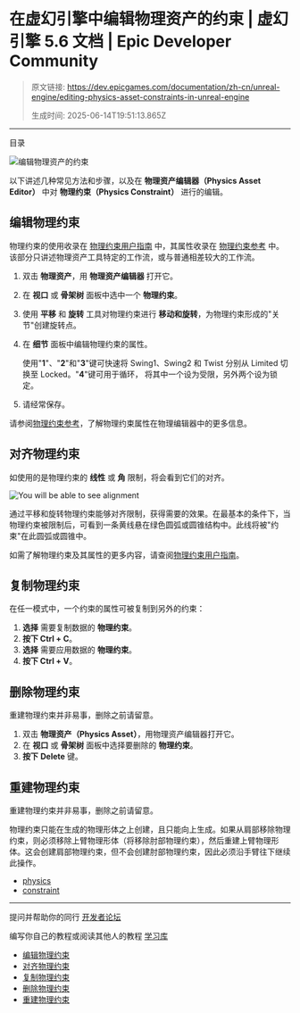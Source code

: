 # 在虚幻引擎中编辑物理资产的约束 | 虚幻引擎 5.6 文档 | Epic Developer Community

> 原文链接: https://dev.epicgames.com/documentation/zh-cn/unreal-engine/editing-physics-asset-constraints-in-unreal-engine
> 
> 生成时间: 2025-06-14T19:51:13.865Z

---

目录

![编辑物理资产的约束](https://dev.epicgames.com/community/api/documentation/image/26feb0b0-74de-44a1-8ca1-7e2a7398095e?resizing_type=fill&width=1920&height=335)

以下讲述几种常见方法和步骤，以及在 **物理资产编辑器（Physics Asset Editor）** 中对 **物理约束（Physics Constraint）** 进行的编辑。

## 编辑物理约束

物理约束的使用收录在 [物理约束用户指南](/documentation/zh-cn/unreal-engine/constraints-user-guide-in-unreal-engine) 中，其属性收录在 [物理约束参考](/documentation/zh-cn/unreal-engine/physics-constraint-reference-in-unreal-engine) 中。该部分只讲述物理资产工具特定的工作流，或与普通相差较大的工作流。

1.  双击 **物理资产**，用 **物理资产编辑器** 打开它。
2.  在 **视口** 或 **骨架树** 面板中选中一个 **物理约束**。
3.  使用 **平移** 和 **旋转** 工具对物理约束进行 **移动和旋转**，为物理约束形成的"关节"创建旋转点。
4.  在 **细节** 面板中编辑物理约束的属性。
    
    使用"**1**"、"**2**"和"**3**"键可快速将 Swing1、Swing2 和 Twist 分别从 Limited 切换至 Locked。"**4**"键可用于循环， 将其中一个设为受限，另外两个设为锁定。
    
5.  请经常保存。

请参阅[物理约束参考](/documentation/zh-cn/unreal-engine/physics-constraint-reference-in-unreal-engine)，了解物理约束属性在物理编辑器中的更多信息。

## 对齐物理约束

如使用的是物理约束的 **线性** 或 **角** 限制，将会看到它们的对齐。

![You will be able to see  alignment](https://d1iv7db44yhgxn.cloudfront.net/documentation/images/da1b3ea6-c324-4055-bac1-4ba38518095a/physics-asset-user-guide-limits.png)

通过平移和旋转物理约束能够对齐限制，获得需要的效果。在最基本的条件下，当物理约束被限制后，可看到一条黄线悬在绿色圆弧或圆锥结构中。此线将被"约束"在此圆弧或圆锥中。

如需了解物理约束及其属性的更多内容，请查阅[物理约束用户指南](/documentation/zh-cn/unreal-engine/constraints-user-guide-in-unreal-engine)。

## 复制物理约束

在任一模式中，一个约束的属性可被复制到另外的约束：

1.  **选择** 需要复制数据的 **物理约束**。
2.  **按下 Ctrl + C**。
3.  **选择** 需要应用数据的 **物理约束**。
4.  **按下 Ctrl + V**。

## 删除物理约束

重建物理约束并非易事，删除之前请留意。

1.  双击 **物理资产（Physics Asset）**，用物理资产编辑器打开它。
2.  在 **视口** 或 **骨架树** 面板中选择要删除的 **物理约束**。
3.  **按下** **Delete** 键。

## 重建物理约束

重建物理约束并非易事，删除之前请留意。

物理约束只能在生成的物理形体之上创建，且只能向上生成。如果从肩部移除物理约束，则必须移除上臂物理形体（将移除肘部物理约束），然后重建上臂物理形体。这会创建肩部物理约束，但不会创建肘部物理约束，因此必须沿手臂往下继续此操作。

-   [physics](https://dev.epicgames.com/community/search?query=physics)
-   [constraint](https://dev.epicgames.com/community/search?query=constraint)

* * *

提问并帮助你的同行 [开发者论坛](https://forums.unrealengine.com/categories?tag=unreal-engine)

编写你自己的教程或阅读其他人的教程 [学习库](https://dev.epicgames.com/community/unreal-engine/learning)

-   [编辑物理约束](/documentation/zh-cn/unreal-engine/editing-physics-asset-constraints-in-unreal-engine#%E7%BC%96%E8%BE%91%E7%89%A9%E7%90%86%E7%BA%A6%E6%9D%9F)
-   [对齐物理约束](/documentation/zh-cn/unreal-engine/editing-physics-asset-constraints-in-unreal-engine#%E5%AF%B9%E9%BD%90%E7%89%A9%E7%90%86%E7%BA%A6%E6%9D%9F)
-   [复制物理约束](/documentation/zh-cn/unreal-engine/editing-physics-asset-constraints-in-unreal-engine#%E5%A4%8D%E5%88%B6%E7%89%A9%E7%90%86%E7%BA%A6%E6%9D%9F)
-   [删除物理约束](/documentation/zh-cn/unreal-engine/editing-physics-asset-constraints-in-unreal-engine#%E5%88%A0%E9%99%A4%E7%89%A9%E7%90%86%E7%BA%A6%E6%9D%9F)
-   [重建物理约束](/documentation/zh-cn/unreal-engine/editing-physics-asset-constraints-in-unreal-engine#%E9%87%8D%E5%BB%BA%E7%89%A9%E7%90%86%E7%BA%A6%E6%9D%9F)